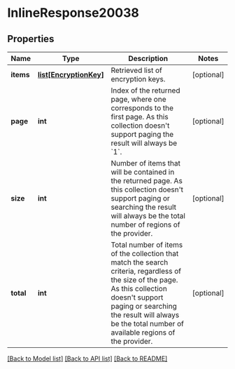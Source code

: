 # InlineResponse20038

## Properties
Name | Type | Description | Notes
------------ | ------------- | ------------- | -------------
**items** | [**list[EncryptionKey]**](EncryptionKey.md) | Retrieved list of encryption keys. | [optional] 
**page** | **int** | Index of the returned page, where one corresponds to the first page. As this collection doesn&#39;t support paging the result will always be &#x60;1&#x60;. | [optional] 
**size** | **int** | Number of items that will be contained in the returned page. As this collection doesn&#39;t support paging or searching the result will always be the total number of regions of the provider. | [optional] 
**total** | **int** | Total number of items of the collection that match the search criteria, regardless of the size of the page. As this collection doesn&#39;t support paging or searching the result will always be the total number of available regions of the provider. | [optional] 

[[Back to Model list]](../README.md#documentation-for-models) [[Back to API list]](../README.md#documentation-for-api-endpoints) [[Back to README]](../README.md)


